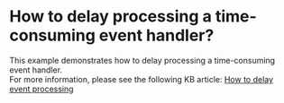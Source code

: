 # How to delay processing a time-consuming event handler?


<p>This example demonstrates how to delay processing a time-consuming event handler.<br />
For more information, please see the following KB article: <a href="https://www.devexpress.com/Support/Center/p/A1634">How to delay event processing</a></p>

<br/>


